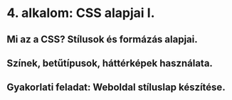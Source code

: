 # 4. alkalom: CSS alapjai I.

## Mi az a CSS? Stílusok és formázás alapjai.
## Színek, betűtípusok, háttérképek használata.
## Gyakorlati feladat: Weboldal stíluslap készítése.